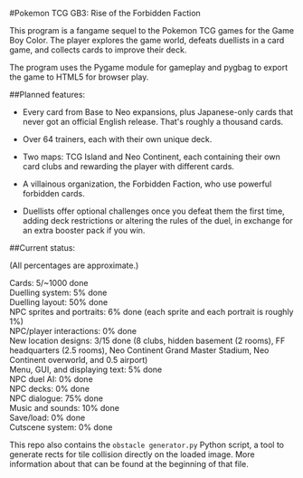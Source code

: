 #Pokemon TCG GB3: Rise of the Forbidden Faction

This program is a fangame sequel to the Pokemon TCG games for the Game Boy Color. The player explores the game world, defeats duellists in a card game, and collects cards to improve their deck.

The program uses the Pygame module for gameplay and pygbag to export the game to HTML5 for browser play.

##Planned features:

* Every card from Base to Neo expansions, plus Japanese-only cards that never got an official English release. That's roughly a thousand cards.

* Over 64 trainers, each with their own unique deck.

* Two maps: TCG Island and Neo Continent, each containing their own card clubs and rewarding the player with different cards.

* A villainous organization, the Forbidden Faction, who use powerful forbidden cards.

* Duellists offer optional challenges once you defeat them the first time, adding deck restrictions or altering the rules of the duel, in exchange for an extra booster pack if you win.

##Current status:

(All percentages are approximate.)

Cards: 5/~1000 done  
Duelling system: 5% done  
Duelling layout: 50% done  
NPC sprites and portraits: 6% done (each sprite and each portrait is roughly 1%)  
NPC/player interactions: 0% done  
New location designs: 3/15 done (8 clubs, hidden basement (2 rooms), FF headquarters (2.5 rooms), Neo Continent Grand Master Stadium, Neo Continent overworld, and 0.5 airport)  
Menu, GUI, and displaying text: 5% done  
NPC duel AI: 0% done  
NPC decks: 0% done  
NPC dialogue: 75% done  
Music and sounds: 10% done  
Save/load: 0% done  
Cutscene system: 0% done

This repo also contains the `obstacle generator.py` Python script, a tool to generate rects for tile collision directly on the loaded image. More information about that can be found at the beginning of that file.